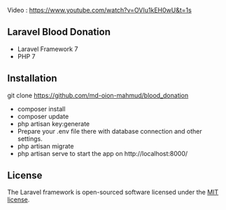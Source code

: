 Video : https://www.youtube.com/watch?v=OVIu1kEH0wU&t=1s

## Laravel Blood Donation
- Laravel Framework 7
- PHP 7
## Installation

git clone https://github.com/md-oion-mahmud/blood_donation
- composer install
- composer update
- php artisan key:generate
- Prepare your .env file there with database connection and other settings.
- php artisan migrate
- php artisan serve to start the app on http://localhost:8000/


## License

The Laravel framework is open-sourced software licensed under the [MIT license](https://opensource.org/licenses/MIT).



